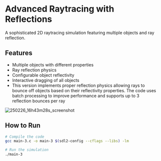 # Advanced Raytracing with Reflections

A sophisticated 2D raytracing simulation featuring multiple objects and ray reflection.

## Features
- Multiple objects with different properties
- Ray reflection physics
- Configurable object reflectivity
- Interactive dragging of all objects
- This version implements proper reflection physics allowing rays to bounce off objects based on their reflectivity properties. The code uses batch processing to improve performance and supports up to 3 reflection bounces per ray


![250226_16h43m28s_screenshot](https://github.com/user-attachments/assets/88859f86-d393-4fc6-89f7-a8ac0e60d175)


## How to Run
```bash
# Compile the code
gcc main-3.c -o main-3 $(sdl2-config --cflags --libs) -lm

# Run the simulation
./main-3
